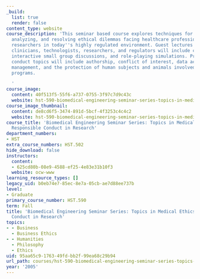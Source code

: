```yaml
---
_build:
  list: true
  render: false
content_type: website
course_description: 'This seminar based course explores techniques for recognizing,
  analyzing, and resolving ethical dilemmas facing healthcare professionals and biomedical
  researchers in today''s highly regulated environment. Guest lectures by practicing
  clinicians, technologists, researchers, and regulators will include case studies,
  interactive small group discussions, and role-playing simulations. Professional
  conduct topics will include authorship, conflict of interest, data acquisition and
  management, and the protection of human subjects and animals involved in research
  programs.

  '
course_image:
  content: 40f513f5-55f6-a737-0755-3f97c7d9c43c
  website: hst-590-biomedical-engineering-seminar-series-topics-in-medical-ethics-and-responsible-conduct-in-research-fall-2005-spring-2006
course_image_thumbnail:
  content: de8cd6f5-3474-891d-5bcf-4f3253c4c4c2
  website: hst-590-biomedical-engineering-seminar-series-topics-in-medical-ethics-and-responsible-conduct-in-research-fall-2005-spring-2006
course_title: 'Biomedical Engineering Seminar Series: Topics in Medical Ethics and
  Responsible Conduct in Research'
department_numbers:
- HST
extra_course_numbers: HST.502
hide_download: false
instructors:
  content:
  - 625cd80b-08e9-4588-ef25-4e83e31b10f3
  website: ocw-www
learning_resource_types: []
legacy_uid: b0eb74e7-85ec-8e7a-05cb-ae7d88ee737b
level:
- Graduate
primary_course_number: HST.590
term: Fall
title: 'Biomedical Engineering Seminar Series: Topics in Medical Ethics and Responsible
  Conduct in Research'
topics:
- - Business
  - Business Ethics
- - Humanities
  - Philosophy
  - Ethics
uid: 95aa65c9-1763-49fd-bb2f-99ea68c29b94
url_path: courses/hst-590-biomedical-engineering-seminar-series-topics-in-medical-ethics-and-responsible-conduct-in-research-fall-2005-spring-2006
year: '2005'
---
```

